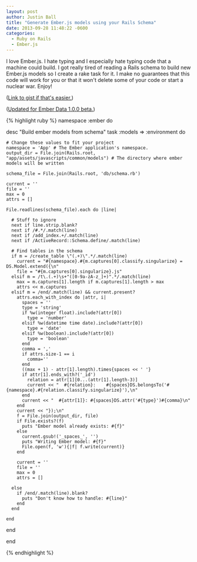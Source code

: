 ```yaml
---
layout: post
author: Justin Ball
title: "Generate Ember.js models using your Rails Schema"
date: 2013-09-28 11:48:22 -0600
categories:
  - Ruby on Rails
  - Ember.js
---
```


I love Ember.js. I hate typing and I especially hate typing code that a machine could build. I got really tired of reading 
a Rails schema to build new Ember.js models so I create a rake task for it. I make no guarantees that this code will
work for you or that it won't delete some of your code or start a nuclear war. Enjoy!

(<a href="https://gist.github.com/jbasdf/6744552" title="Generate Ember.js models using your Rails Schema">Link to gist if that's easier.</a>)

(<a href="https://gist.github.com/jbasdf/6786849" title="Generate Ember.js models using your Rails Schema">Updated for Ember Data 1.0.0 beta.</a>)


{% highlight ruby %}
namespace :ember do

  desc "Build ember models from schema"
  task :models => :environment do

    # Change these values to fit your project
    namespace = 'App' # The Ember application's namespace.
    output_dir = File.join(Rails.root, "app/assets/javascripts/common/models") # The directory where ember models will be written

    schema_file = File.join(Rails.root, 'db/schema.rb')

    current = ''
    file = ''
    max = 0
    attrs = []

    File.readlines(schema_file).each do |line|

      # Stuff to ignore
      next if line.strip.blank?
      next if /#.*/.match(line)
      next if /add_index.+/.match(line)
      next if /ActiveRecord::Schema.define/.match(line)

      # Find tables in the schema
      if m = /create_table \"(.+)\".*/.match(line)
        current = "#{namespace}.#{m.captures[0].classify.singularize} = DS.Model.extend({\n"
        file = "#{m.captures[0].singularize}.js"
      elsif m = /t\.(.+)\s+"([0-9a-zA-z_]+)".*/.match(line)
        max = m.captures[1].length if m.captures[1].length > max
        attrs << m.captures
      elsif m = /end/.match(line) && current.present?
        attrs.each_with_index do |attr, i|
          spaces = ''
          type = 'string'
          if %w(integer float).include?(attr[0])
            type = 'number'
          elsif %w(datetime time date).include?(attr[0])
            type = 'date'
          elsif %w(boolean).include?(attr[0])
            type = 'boolean'
          end
          comma = ','
          if attrs.size-1 == i
            comma=''
          end
          ((max + 1) - attr[1].length).times{spaces << ' '}
          if attr[1].ends_with?('_id')
            relation = attr[1][0...(attr[1].length-3)]
            current << "  #{relation}:    #{spaces}DS.belongsTo('#{namespace}.#{relation.classify.singularize}'),\n"
          end
          current << "  #{attr[1]}: #{spaces}DS.attr('#{type}')#{comma}\n"
        end
        current << "});\n"
        f = File.join(output_dir, file)
        if File.exists?(f)
          puts "Ember model already exists: #{f}"
        else
          current.gsub!('_spaces_', '')
          puts "Writing Ember model: #{f}"
          File.open(f, 'w'){|f| f.write(current)}
        end

        current = ''
        file = ''
        max = 0
        attrs = []

      else
        if /end/.match(line).blank?
          puts "Don't know how to handle: #{line}"
        end
      end

    end

  end

end

{% endhighlight %}